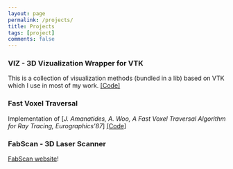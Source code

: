 ```yaml
---
layout: page
permalink: /projects/
title: Projects
tags: [project]
comments: false
---
```


### VIZ - 3D Vizualization Wrapper for VTK 
This is a collection of visualization methods (bundled in a lib) based on VTK which I use in most of my work.
[[Code]](https://github.com/francisengelmann/viz) 

### Fast Voxel Traversal

Implementation of [*J. Amanatides, A. Woo, A Fast Voxel Traversal Algorithm for Ray Tracing, Eurographics'87*]
[[Code]](https://github.com/francisengelmann/fast_voxel_traversal) 

### FabScan - 3D Laser Scanner
[FabScan website](https://hci.rwth-aachen.de/fabscan)!
